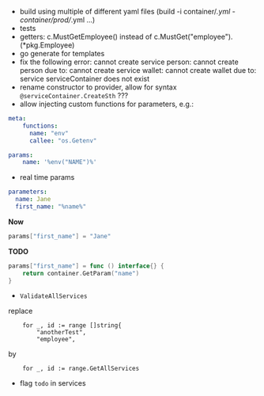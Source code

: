 * build using multiple of different yaml files (build -i container/*.yml - container/prod/*.yml ...)
* tests
* getters: c.MustGetEmployee() instead of c.MustGet("employee").(*pkg.Employee)
* go generate for templates
* fix the following error: cannot create service person: cannot create person due to: cannot create service wallet: cannot create wallet due to: service serviceContainer does not exist
* rename constructor to provider, allow for syntax `@serviceContainer.CreateSth` ???
* allow injecting custom functions for parameters, e.g.:

```yaml
meta:
    functions:
      name: "env"
      callee: "os.Getenv"

params:
    name: '%env("NAME")%'
```

* real time params

```yaml
parameters:
  name: Jane
  first_name: "%name%"
```

**Now**
```go
params["first_name"] = "Jane"
```
**TODO**
```go
params["first_name"] = func () interface{} {
    return container.GetParam("name")
}
```

* `ValidateAllServices` 

replace

```
	for _, id := range []string{
		"anotherTest",
		"employee",
```

by

```
    for _, id := range.GetAllServices
```

* flag `todo` in services
